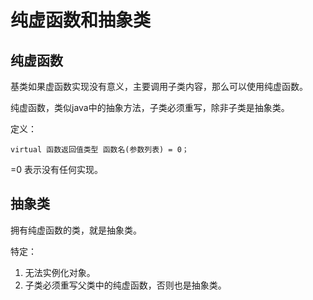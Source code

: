 # 纯虚函数和抽象类

## 纯虚函数

基类如果虚函数实现没有意义，主要调用子类内容，那么可以使用纯虚函数。

纯虚函数，类似java中的抽象方法，子类必须重写，除非子类是抽象类。

定义：

    virtual 函数返回值类型 函数名(参数列表) = 0；

=0 表示没有任何实现。

## 抽象类

拥有纯虚函数的类，就是抽象类。

特定：

1. 无法实例化对象。
2. 子类必须重写父类中的纯虚函数，否则也是抽象类。
